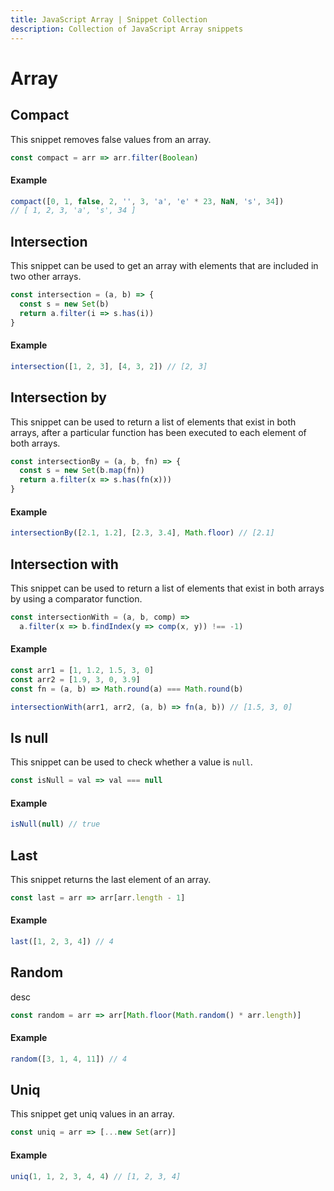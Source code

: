 ```yaml
---
title: JavaScript Array | Snippet Collection
description: Collection of JavaScript Array snippets
---
```


# Array

## Compact

This snippet removes false values from an array.

```js
const compact = arr => arr.filter(Boolean)
```

#### Example

```js
compact([0, 1, false, 2, '', 3, 'a', 'e' * 23, NaN, 's', 34])
// [ 1, 2, 3, 'a', 's', 34 ]
```

## Intersection

This snippet can be used to get an array with elements that are included in two other arrays.

```js
const intersection = (a, b) => {
  const s = new Set(b)
  return a.filter(i => s.has(i))
}
```

#### Example

```js
intersection([1, 2, 3], [4, 3, 2]) // [2, 3]
```

## Intersection by

This snippet can be used to return a list of elements that exist in both arrays, after a particular function has been executed to each element of both arrays.

```js
const intersectionBy = (a, b, fn) => {
  const s = new Set(b.map(fn))
  return a.filter(x => s.has(fn(x)))
}
```

#### Example

```js
intersectionBy([2.1, 1.2], [2.3, 3.4], Math.floor) // [2.1]
```

## Intersection with

This snippet can be used to return a list of elements that exist in both arrays by using a comparator function.

```js
const intersectionWith = (a, b, comp) =>
  a.filter(x => b.findIndex(y => comp(x, y)) !== -1)
```

#### Example

```js
const arr1 = [1, 1.2, 1.5, 3, 0]
const arr2 = [1.9, 3, 0, 3.9]
const fn = (a, b) => Math.round(a) === Math.round(b)

intersectionWith(arr1, arr2, (a, b) => fn(a, b)) // [1.5, 3, 0]
```

## Is null

This snippet can be used to check whether a value is `null`.

```js
const isNull = val => val === null
```

#### Example

```js
isNull(null) // true
```

## Last

This snippet returns the last element of an array.

```js
const last = arr => arr[arr.length - 1]
```

#### Example

```js
last([1, 2, 3, 4]) // 4
```

## Random

desc

```js
const random = arr => arr[Math.floor(Math.random() * arr.length)]
```

#### Example

```js
random([3, 1, 4, 11]) // 4
```

## Uniq

This snippet get uniq values in an array.

```js
const uniq = arr => [...new Set(arr)]
```

#### Example

```js
uniq(1, 1, 2, 3, 4, 4) // [1, 2, 3, 4]
```
